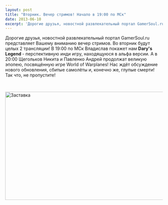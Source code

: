 ```yaml
---
layout: post
title: "Вторник. Вечер стримов! Начало в 19:00 по МСк"
date: 2013-06-10
excerpt: 'Дорогие друзья, новостной развлекательный портал GamerSoul.ru представляет Вашему вниманию вечер стримов. Во вторник будут целых 2 трансляции! В 19&#58;00 по МСк Владислав покажет нам Dary&#39;s Legend - перспективную инди игру, находящуюся в альфа версии...'
---
```


Дорогие друзья, новостной развлекательный портал GamerSoul.ru представляет Вашему вниманию вечер стримов. Во вторник будут целых 2 трансляции! В 19:00 по МСк Владислав покажет нам <strong>Dary's Legend </strong>- перспективную инди игру, находящуюся в альфа версии. А в 20:00 Щегольков Никита и Павленко Андрей продолжат великую эпопею, посвящённую игре World of Warplanes! Нас ждёт обсуждение нового обновления, сбитые самолёты и, конечно же, глупые смерти! Так что, не пропустите!

&nbsp;

<a href="http://gamersoul.ru/wp-content/uploads/2013/01/Заставка.png"><img class="wp-image-952 aligncenter" alt="Заставка" src="http://gamersoul.ru/wp-content/uploads/2013/01/Заставка.png" width="614" height="346" /></a>